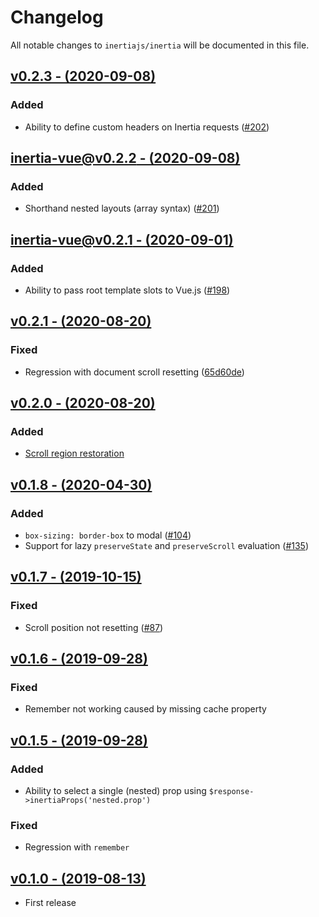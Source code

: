 # Changelog

All notable changes to `inertiajs/inertia` will be documented in this file.

## [v0.2.3 - (2020-09-08)](https://github.com/inertiajs/inertia/compare/v0.2.2...v0.2.3)

### Added
- Ability to define custom headers on Inertia requests ([#202](https://github.com/inertiajs/inertia/pull/202))

## [inertia-vue@v0.2.2 - (2020-09-08)](https://github.com/inertiajs/inertia/compare/inertia-vue@v0.2.1...inertia-vue@v0.2.2)

### Added
- Shorthand nested layouts (array syntax) ([#201](https://github.com/inertiajs/inertia/pull/201))

## [inertia-vue@v0.2.1 - (2020-09-01)](https://github.com/inertiajs/inertia/compare/v0.2.1...inertia-vue@v0.2.1)

### Added
- Ability to pass root template slots to Vue.js ([#198](https://github.com/inertiajs/inertia/pull/198))

## [v0.2.1 - (2020-08-20)](https://github.com/inertiajs/inertia/compare/v0.2.0...v0.2.1)

### Fixed
- Regression with document scroll resetting ([65d60de](https://github.com/inertiajs/inertia/commit/65d60deb5b3ea3f73dfd912e9aa53ae82f5a989a))

## [v0.2.0 - (2020-08-20)](https://github.com/inertiajs/inertia/compare/v0.1.8...v0.2.0)

### Added
- [Scroll region restoration](https://github.com/inertiajs/inertia/releases/tag/v0.2.0)

## [v0.1.8 - (2020-04-30)](https://github.com/inertiajs/inertia/compare/v0.1.7...v0.1.8)

### Added
- `box-sizing: border-box` to modal ([#104](https://github.com/inertiajs/inertia/pull/104))
- Support for lazy `preserveState` and `preserveScroll` evaluation ([#135](https://github.com/inertiajs/inertia/pull/135))

## [v0.1.7 - (2019-10-15)](https://github.com/inertiajs/inertia/compare/v0.1.6...v0.1.7)

### Fixed
- Scroll position not resetting ([#87](https://github.com/inertiajs/inertia/pull/87))

## [v0.1.6 - (2019-09-28)](https://github.com/inertiajs/inertia/compare/v0.1.5...v0.1.6)

### Fixed
- Remember not working caused by missing cache property

## [v0.1.5 - (2019-09-28)](https://github.com/inertiajs/inertia/compare/v0.1.0...v0.1.5)

### Added
- Ability to select a single (nested) prop using `$response->inertiaProps('nested.prop')`

### Fixed
- Regression with `remember`

## [v0.1.0 - (2019-08-13)](https://github.com/inertiajs/inertia/compare/4313202a661998fd10789b1c5f51e18bd4559af8...v0.1.0)
- First release
